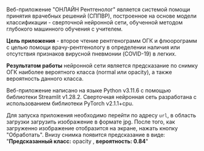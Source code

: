 Веб-приложение "ОНЛАЙН Рентгенолог" является системой помощи принятия врачебных решений (СППВР), построенное на основе модели классификации - сверточной нейронной сети, обученной методом глубокого машинного обучения с учителем.

**Цель приложения** - второе чтение рентгенограмм ОГК и флюорограмм с целью помощи врачу-рентгенологу в определении наличия или отсутствия признаков вирусной пневмонии (COVID-19) в легких.

**Результатом работы** нейронной сети является предсказание по снимку ОГК наиболее вероятного класса (normal или opacity), а также вероятность данного класса.

Веб-приложение написано на языке Python v3.11.6 с помощью библиотеки Streamlit v1.28.2. Сверточная нейронная сеть разработана с использованием библиотеки PyTorch v2.1.1+cpu.

Для запуска приложения необходимо перейти по адресу `url`, в область загрузки загрузить изображение в формате jpg. После того, как загруженно изображение отобразится на экране, нажать кнопку "Обработать". Внизу снимка появится предсказание в виде: "**Предсказанный класс:** opacity , **вероятность: 0.84**"